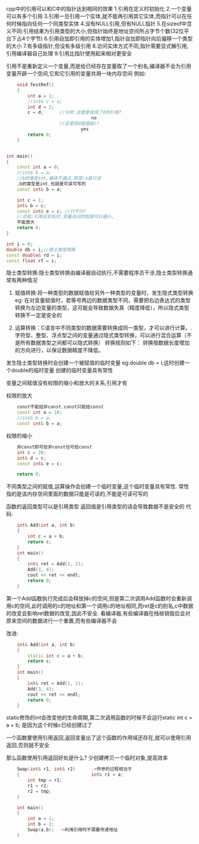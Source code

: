 cpp中的引用可以和C中的指针达到相同的效果
1.引用在定义时初始化
2.一个变量可以有多个引用
3.引用一旦引用一个实体,就不能再引用其它实体,而指针可以在任何时候指向任何一个同类型实体
4.没有NULL引用,但有NULL指针
5.在sizeof中含义不同:引用结果为引用类型的大小,但指针始终是地址空间所占字节个数(32位平台下占4个字节)
6.引用自加即引用的实体增加1,指针自加即指针向后偏移一个类型的大小
7.有多级指针,但没有多级引用
8.访问实体方式不同,指针需要显式解引用,引用编译器自己处理
9.引用比指针使用起来相对更安全

引用不是重新定义一个变量,而是给已经存在变量取了一个别名,编译器不会为引用变量开辟一个空间,它和它引用的变量共用一块内存空间
例如:
```c++
    void TestRef()
    {
        int a = 1;
        //int& c = a;
        int d = 2;
        c = d;      //分析:这里是变成了d的引用?
                                no
                    //还是将d赋值给c?
                            yes
        return 0;
    }


int main()
{
    const int a = 0;
    //int& b = a;
    //b的类型int,编译不通过,原因:a是只读
    ,b的类型是int,也就是可读可写的
    const int& b = a;

    int c = 1;
    int& b = c;
    const int& e = c; //行不行?
    //总结:引用区别名时,变量访问的权限可以缩小,
    不能放大
    return 0;
}

```
```c++
int i = 0;
double db = i;//隐士类型转换
const double& rd = i;
const float rf = i;
```
隐士类型转换:隐士类型转换由编译器自动执行,不需要程序员干涉,隐士类型转换通常有两种情况
1. 赋值转换:将一种类型的数据赋值给另外一种类型的变量时，发生隐式类型转换
eg: 在对变量赋值时，若等号两边的数据类型不同，需要把右边表达式的类型转换为左边变量的类型，这可能会导致数据失真（精度降低），所以隐式类型转换不一定是安全的

2. 运算转换：C语言中不同类型的数据需要转换成同一类型，才可以进行计算。. 字符型、整型、浮点型之间的变量通过隐式类型转换，可以进行混合运算（不是所有数据类型之间都可以隐式转换）
    转换规则如下： 转换按数据长度增加的方向进行，以保证数据精度不降低。

发生隐士类型转换时会创建一个被赋值的临时变量
eg:double db = i;这时创建一个double的临时变量
创建的临时变量具有常性

变量之间赋值没有权限的缩小和放大的关系,引用才有

权限的放大
```c++
    const不能给非const,const只能给const
    const int a = 10;
    //int& b = a;
    const int& b = a;
```
权限的缩小
```c++
    非const即可给非const也可给const
    int c = 20;
    int& d = c;
    const int& e = c;

    return 0;
```
不同类型之间的赋值,运算操作会创建一个临时变量,这个临时变量具有常性.
常性指的是该内存空间里面的数据只能是可读的,不能是可读可写的


函数的返回类型可以是引用类型
返回值是引用类型的话会导致数据不是安全的
代码:
```c++
    int& Add(int a, int b)
    {
        int c = a + b;
        return c;
    }
    int main()
    {
        int& ret = Add(1, 2);
        Add(3, 4);
        cout << ret << endl;
        return 0;
    }
```
第一个Add函数执行完成后会释放掉c的空间,但是第二次调用Add函数时会重新调用c的空间,此时调用的c的地址和第一个调用c的地址相同,而ret是c的别名,c中数据的改变会影响ret数据的改变,因此不安全.
看编译器,有些编译器在栈帧销毁后会对原来空间的数据进行一个重置,而有些编译器不会

改进:
```c++
    int& Add(int a, int b)
    {
        static int c = a + b;
        return c;
    }
    int main()
    {
        int& ret = Add(1, 2);
        Add(3, 4);
        cout << ret << endl;
        return 0;
    }
```
static修饰的int会改变他的生命周期,第二次调用函数的时候不会运行static int c = a + b;
是因为这个时候c已经创建过了

一个函数要使用引用返回,返回变量出了这个函数的作用域还存在,就可以使用引用返回,否则就不安全

那么函数使用引用返回好处是什么?
少创建拷贝一个临时对象,提高效率
```c++
    Swap(int& r1, int& r2)      ->传参的过程相当于
    {                           int& r1 = a;
        int tmp = r1;
        r1 = r2;
        r2 = tmp;
    }

    int main()
    {
        int a = 1;
        int b = 2;
        Swap(a,b);  ->利用引用时不需要传递地址
    }
```